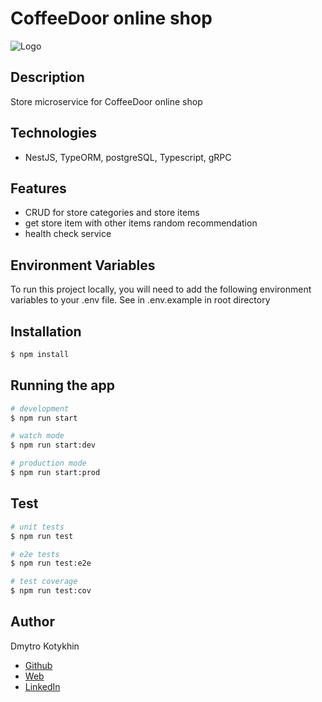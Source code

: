# CoffeeDoor online shop

![Logo](https://coffeedoor-next14-sql.vercel.app/logo_700x191.webp)

## Description

Store microservice for CoffeeDoor online shop

## Technologies

-   NestJS, TypeORM, postgreSQL, Typescript, gRPC

## Features

-   CRUD for store categories and store items
-   get store item with other items random recommendation
-   health check service

## Environment Variables

To run this project locally, you will need to add the following environment variables to your .env file. See in .env.example in root directory

## Installation

```bash
$ npm install
```

## Running the app

```bash
# development
$ npm run start

# watch mode
$ npm run start:dev

# production mode
$ npm run start:prod
```

## Test

```bash
# unit tests
$ npm run test

# e2e tests
$ npm run test:e2e

# test coverage
$ npm run test:cov
```

## Author

Dmytro Kotykhin
-   [Github](https://github.com/DKotykhin)
-   [Web](https://dmytro-kotykhin.pp.ua)
-   [LinkedIn](https://www.linkedin.com/in/dmytro-kotykhin-4683151b)
